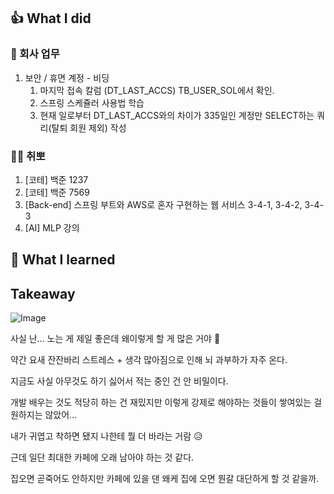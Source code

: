 ## 👍 What I did
### 💸 회사 업무
1. 보안 / 휴면 계정 - 비딩
   1. 마지막 접속 칼럼 (DT_LAST_ACCS) TB_USER_SOL에서 확인.
   2. 스프링 스케쥴러 사용법 학습
   3. 현재 일로부터 DT_LAST_ACCS와의 차이가 335일인 계정만 SELECT하는 쿼리(탈퇴 회원 제외) 작성
### 👩‍💻 취뽀
1. [코테] 백준 1237
2. [코테] 백준 7569
3. [Back-end] 스프링 부트와 AWS로 혼자 구현하는 웹 서비스 3-4-1, 3-4-2, 3-4-3
4. [AI] MLP 강의
   
## 👊 What I learned
## Takeaway

![Image](https://i.imgur.com/MoAtrrc.png)

사실 난... 노는 게 제일 좋은데 왜이렇게 할 게 많은 거야 🤢

약간 요새 잔잔바리 스트레스 + 생각 많아짐으로 인해 뇌 과부하가 자주 온다.

지금도 사실 아무것도 하기 싫어서 적는 중인 건 안 비밀이다.

개발 배우는 것도 적당히 하는 건 재밌지만 이렇게 강제로 해야하는 것들이 쌓여있는 걸 원하지는 않았어...

내가 귀엽고 착하면 됐지 나한테 뭘 더 바라는 거람 😥

근데 일단 최대한 카페에 오래 남아야 하는 것 같다.

집오면 곧죽어도 안하지만 카페에 있을 댄 왜케 집에 오면 뭔갈 대단하게 할 것 같을까.